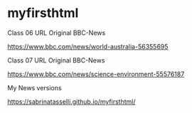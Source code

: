 # myfirsthtml

Class 06 URL Original BBC-News

https://www.bbc.com/news/world-australia-56355695

Class 07 URL Original BBC-News

https://www.bbc.com/news/science-environment-55576187

My News versions

https://sabrinatasselli.github.io/myfirsthtml/
